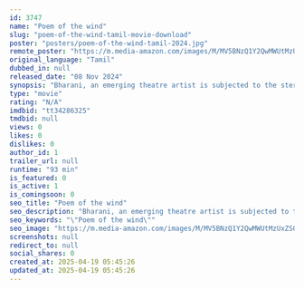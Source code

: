 ```yaml
---
id: 3747
name: "Poem of the wind"
slug: "poem-of-the-wind-tamil-movie-download"
poster: "posters/poem-of-the-wind-tamil-2024.jpg"
remote_poster: "https://m.media-amazon.com/images/M/MV5BNzQ1Y2QwMWUtMzUxZS00ZmRjLTkzMDYtMjkyNmQ2ZjQ5YTlmXkEyXkFqcGc@._V1_SX300.jpg"
original_language: "Tamil"
dubbed_in: null
released_date: "08 Nov 2024"
synopsis: "Bharani, an emerging theatre artist is subjected to the stereotypical ways of masculinity from his childhood but the mere femininity inside him confuses his stand on what society expects out of him. The film charts the three stage..."
type: "movie"
rating: "N/A"
imdbid: "tt34286325"
tmdbid: null
views: 0
likes: 0
dislikes: 0
author_id: 1
trailer_url: null
runtime: "93 min"
is_featured: 0
is_active: 1
is_comingsoon: 0
seo_title: "Poem of the wind"
seo_description: "Bharani, an emerging theatre artist is subjected to the stereotypical ways of masculinity from his childhood but the mere femininity inside him confuses his stand on what society expects out of him. The film charts the three stage..."
seo_keywords: "\"Poem of the wind\""
seo_image: "https://m.media-amazon.com/images/M/MV5BNzQ1Y2QwMWUtMzUxZS00ZmRjLTkzMDYtMjkyNmQ2ZjQ5YTlmXkEyXkFqcGc@._V1_SX300.jpg"
screenshots: null
redirect_to: null
social_shares: 0
created_at: 2025-04-19 05:45:26
updated_at: 2025-04-19 05:45:26
---
```


